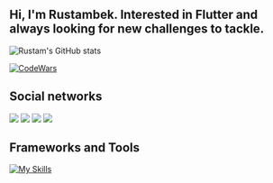 ## Hi, I'm Rustambek. Interested in Flutter and always looking for new challenges to tackle.

![Rustam's GitHub stats](https://github-readme-stats.vercel.app/api?username=RustambekSafarov&show_icons=true&theme=tokyonight)

[![CodeWars](https://www.codewars.com/users/RustambekSafarov/badges/large)]([https://www.codewars.com/users/RustambekSafarov(https://www.codewars.com/users/RustambekSafarov))

## Social networks
<a href="https://github.com/RustambekSafarov"><img src="https://img.shields.io/badge/github-000?style=for-the-badge&logo=github&logoColor=white"/></a>
<a href="https://www.instagram.com/__rustambek__1/"><img src="https://img.shields.io/badge/instagram-D1001F?style=for-the-badge&logo=instagram&logoColor=white"/></a>
<a href="https://t.me/Rustambek_Safarov"><img src="https://img.shields.io/badge/Telegram-2CA5E0?style=for-the-badge&logo=telegram&logoColor=white"/></a>
<a href="https://www.codewars.com/users/RustambekSafarov/"><img src="https://img.shields.io/badge/codewars-DD915F?style=for-the-badge&logo=codewars&logoColor=white"/></a>

## Frameworks and Tools
[![My Skills](https://skillicons.dev/icons?i=dart,flutter,androidstudio,firebase,vscode,github,py,figma,instagram,twitter,linkedin,linux,postman&theme=light)](https://skillicons.dev)